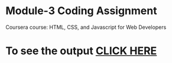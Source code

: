 # Module-3 Coding Assignment

Coursera course: HTML, CSS, and Javascript for Web Developers

# To see the output [CLICK HERE](https://Pj-develop.github.io/HTML_CSS_Coursera/Assignments/module-3/index.html)
